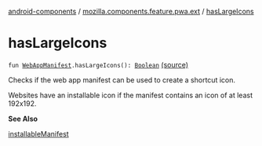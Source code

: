 [android-components](../index.md) / [mozilla.components.feature.pwa.ext](index.md) / [hasLargeIcons](./has-large-icons.md)

# hasLargeIcons

`fun `[`WebAppManifest`](../mozilla.components.concept.engine.manifest/-web-app-manifest/index.md)`.hasLargeIcons(): `[`Boolean`](https://kotlinlang.org/api/latest/jvm/stdlib/kotlin/-boolean/index.html) [(source)](https://github.com/mozilla-mobile/android-components/blob/master/components/feature/pwa/src/main/java/mozilla/components/feature/pwa/ext/WebAppManifest.kt#L28)

Checks if the web app manifest can be used to create a shortcut icon.

Websites have an installable icon if the manifest contains an icon of at least 192x192.

**See Also**

[installableManifest](installable-manifest.md)

